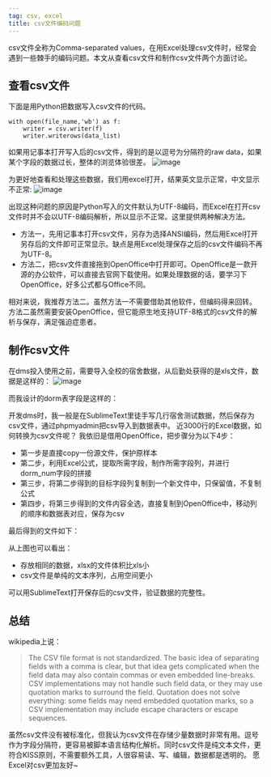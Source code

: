 ```yaml
--- 
tag: csv, excel
title: csv文件编码问题
---
```


csv文件全称为Comma-separated values，在用Excel处理csv文件时，经常会遇到一些棘手的编码问题。本文从查看csv文件和制作csv文件两个方面讨论。

## 查看csv文件
下面是用Python把数据写入csv文件的代码。

    with open(file_name,'wb') as f:
        writer = csv.writer(f)
        writer.writerows(data_list)

如果用记事本打开写入后的csv文件，得到的是以逗号为分隔符的raw data，如果某个字段的数据过长，整体的浏览体验很差。
![image](https://cloud.githubusercontent.com/assets/11898075/23133457/1b280aba-f7cc-11e6-98a6-12a06e509468.png)

为更好地查看和处理这些数据，我们用excel打开，结果英文显示正常，中文显示不正常:
![image](https://cloud.githubusercontent.com/assets/11898075/23133628/be43f7d6-f7cc-11e6-9b7e-da6749530b79.png)

出现这种问题的原因是Python写入的文件默认为UTF-8编码，而Excel在打开csv文件时并不会以UTF-8编码解析，所以显示不正常。这里提供两种解决方法。

- 方法一，先用记事本打开csv文件，另存为选择ANSI编码，然后用Excel打开另存后的文件即可正常显示。缺点是用Excel处理保存之后的csv文件编码不再为UTF-8。
- 方法二，把csv文件直接拖到OpenOffice中打开即可。OpenOffice是一款开源的办公软件，可以直接去官网下载使用。如果处理数据的话，要学习下OpenOffice，好多公式都与Office不同。

相对来说，我推荐方法二。虽然方法一不需要借助其他软件，但编码得来回转。 方法二虽然需要安装OpenOffice，但它能原生地支持UTF-8格式的csv文件的解析与保存，满足强迫症患者。

## 制作csv文件

在dms投入使用之前，需要导入全校的宿舍数据，从后勤处获得的是xls文件，数据是这样的：
![image](https://cloud.githubusercontent.com/assets/11898075/23133933/da3f8c6a-f7cd-11e6-9104-d0506d9e9c03.png)

而我设计的dorm表字段是这样的：

开发dms时，我一般是在SublimeText里徒手写几行宿舍测试数据，然后保存为csv文件，通过phpmyadmin把csv导入到数据表中。
近3000行的Excel数据，如何转换为csv文件呢？ 我依旧是借用OpenOffice，把步骤分为以下4步：

- 第一步是直接copy一份源文件，保护原样本
- 第二步，利用Excel公式，提取所需字段，制作所需字段列，并进行dorm_num字段的拼接
- 第三步，将第二步得到的目标字段列复制到一个新文件中，只保留值，不复制公式
- 第四步，将第三步得到的文件内容全选，直接复制到OpenOffice中，移动列的顺序和数据表对应，保存为csv

最后得到的文件如下：

从上图也可以看出：
- 存放相同的数据，xlsx的文件体积比xls小
- csv文件是单纯的文本序列，占用空间更小

可以用SublimeText打开保存后的csv文件，验证数据的完整性。

## 总结


wikipedia上说：
>  The CSV file format is not standardized. The basic idea of separating fields with a comma is clear, but that idea gets complicated when the field data may also contain commas or even embedded line-breaks. CSV implementations may not handle such field data, or they may use quotation marks to surround the field. Quotation does not solve everything: some fields may need embedded quotation marks, so a CSV implementation may include escape characters or escape sequences.

虽然csv文件没有被标准化，但我认为csv文件在存储少量数据时非常有用。逗号作为字段分隔符，更容易被脚本语言结构化解析。同时csv文件是纯文本文件，更符合KISS原则，不需要额外工具，人很容易读、写、编辑，数据都是透明的。
愿Excel对csv更加友好~








